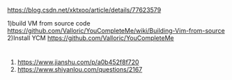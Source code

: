 https://blog.csdn.net/xktxoo/article/details/77623579

1)build VM from source code
https://github.com/Valloric/YouCompleteMe/wiki/Building-Vim-from-source
2)Install YCM
https://github.com/Valloric/YouCompleteMe


# 
1) https://www.jianshu.com/p/a0b452f8f720
2) https://www.shiyanlou.com/questions/2167
